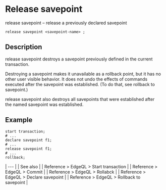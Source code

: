 # Release savepoint

release savepoint – release a previously declared savepoint

```edgeql-synopsis
release savepoint <savepoint-name> ;
```

## Description

release savepoint destroys a savepoint previously defined in the current transaction.

Destroying a savepoint makes it unavailable as a rollback point, but it has no other user visible behavior. It does not undo the effects of commands executed after the savepoint was established. (To do that, see rollback to savepoint.)

release savepoint also destroys all savepoints that were established after the named savepoint was established.

## Example

```edgeql
start transaction;
# ...
declare savepoint f1;
# ...
release savepoint f1;
# ...
rollback;
```

| --- |
| See also |
| Reference > EdgeQL > Start transaction |
| Reference > EdgeQL > Commit |
| Reference > EdgeQL > Rollabck |
| Reference > EdgeQL > Declare savepoint |
| Reference > EdgeQL > Rollback to savepoint |

